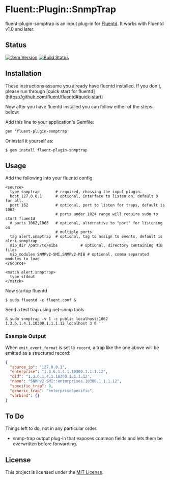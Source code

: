 # Fluent::Plugin::SnmpTrap

fluent-plugin-snmptrap is an input plug-in for [Fluentd](http://fluentd.org). It works with Fluentd v1.0 and later.

## Status
[![Gem Version](https://badge.fury.io/rb/fluent-plugin-snmptrap.png)](http://badge.fury.io/rb/fluent-plugin-snmptrap)
[![Build Status](https://github.com/Bigel0w/fluent-plugin-snmptrap/actions/workflows/ruby.yml/badge.svg)](https://github.com/Bigel0w/fluent-plugin-snmptrap/actions)

## Installation

These instructions assume you already have fluentd installed. 
If you don't, please run through [quick start for fluentd] (https://github.com/fluent/fluentd#quick-start)

Now after you have fluentd installed you can follow either of the steps below:

Add this line to your application's Gemfile:

    gem 'fluent-plugin-snmptrap'

Or install it yourself as:

    $ gem install fluent-plugin-snmptrap

## Usage
Add the following into your fluentd config.

    <source>
      type snmptrap       # required, chossing the input plugin.
      host 127.0.0.1      # optional, interface to listen on, default 0 for all.
      port 162            # optional, port to listen for traps, default is 1062
                          # ports under 1024 range will require sudo to start fluentd
      # ports 1062,1063   # optional, alternative to "port" for listening on
                          # multiple ports
      tag alert.snmptrap  # optional, tag to assign to events, default is alert.snmptrap
      mib_dir /path/to/mibs          # optional, directory containing MIB files
      mib_modules SNMPv2-SMI,SNMPv2-MIB # optional, comma separated modules to load
    </source>
    
    <match alert.snmptrap>
      type stdout
    </match>
    
Now startup fluentd

    $ sudo fluentd -c fluent.conf &
    
Send a test trap using net-snmp tools

    & sudo snmptrap -v 1 -c public localhost:1062 1.3.6.1.4.1.10300.1.1.1.12 localhost 3 0 ''

### Example Output

When `emit_event_format` is set to `record`, a trap like the one above will be
emitted as a structured record:

```json
{
  "source_ip": "127.0.0.1",
  "enterprise": "1.3.6.1.4.1.10300.1.1.1.12",
  "oid": "1.3.6.1.4.1.10300.1.1.1.12",
  "name": "SNMPv2-SMI::enterprises.10300.1.1.1.12",
  "specific_trap": 0,
  "generic_trap": "enterpriseSpecific",
  "varbind": {}
}
```
  
## To Do
Things left to do, not in any particular order.
* snmp-trap output plug-in that exposes common fields and lets them be overwritten before forwarding.

## License

This project is licensed under the [MIT License](LICENSE).
